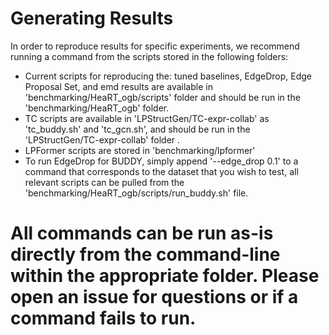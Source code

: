 # Generating Results

In order to reproduce results for specific experiments, we recommend running a command from the scripts stored in the following folders:

* Current scripts for reproducing the: tuned baselines, EdgeDrop, Edge Proposal Set, and emd results are available in 'benchmarking/HeaRT_ogb/scripts' folder and should be run in the 'benchmarking/HeaRT_ogb' folder.
* TC scripts are available in 'LPStructGen/TC-expr-collab' as 'tc_buddy.sh' and 'tc_gcn.sh', and should be run in the 'LPStructGen/TC-expr-collab' folder .
* LPFormer scripts are stored in 'benchmarking/lpformer'
* To run EdgeDrop for BUDDY, simply append '--edge_drop 0.1' to a command that corresponds to the dataset that you wish to test, all relevant scripts can be pulled from the 'benchmarking/HeaRT_ogb/scripts/run_buddy.sh' file.

# All commands can be run as-is directly from the command-line within the appropriate folder. Please open an issue for questions or if a command fails to run.

